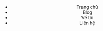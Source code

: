 <DOCTYPE html>
<html>
<head>
    <link rel="stylesheet" type="text/css" href="style.css">
</head>
<header class="header-container">
    <div class="logo">
        <a href="index.html" title="Du Ký Việt home page"></a>
    </div>
    <nav>
        <ul>
            <li><a class="active" title="Trang chủ">Trang chủ</a></li>
            <li><a title="Blog">Blog</a></li>
            <li><a title="Về tôi">Về tôi</a></li>
            <li><a title="Liên hệ">Liên hệ</a></li>
        </ul>
    </nav>
</header>
</html>

